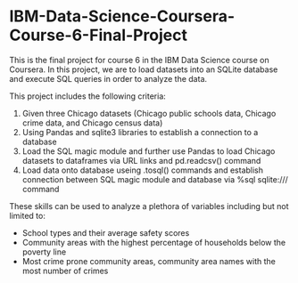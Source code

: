 # IBM-Data-Science-Coursera-Course-6-Final-Project

This is the final project for course 6 in the IBM Data Science course on Coursera. In this project, we are to load datasets into an SQLite database and execute SQL queries in order to analyze the data.

This project includes the following criteria:
1. Given three Chicago datasets (Chicago public schools data, Chicago crime data, and Chicago census data)
2. Using Pandas and sqlite3 libraries to establish a connection to a database
3. Load the SQL magic module and further use Pandas to load Chicago datasets to dataframes via URL links and pd.readcsv() command
4. Load data onto database useing .tosql() commands and establish connection between SQL magic module and database via %sql sqlite:/// command

These skills can be used to analyze a plethora of variables including but not limited to:

- School types and their average safety scores
- Community areas with the highest percentage of households below the poverty line
- Most crime prone community areas, community area names with the most number of crimes
 
   
